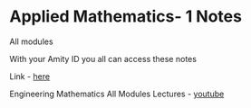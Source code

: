# Applied Mathematics- 1 Notes

All modules

With your Amity ID you all can access these notes

Link - [here]

Engineering Mathematics All Modules Lectures - [youtube]







[here]: https://amityedu96491.sharepoint.com/:f:/s/MATH114Sem-1BTCSE21D2021-2022Odd172972/EjPwLNERum9CuEjOwCsHau4B91pR-vhUIflG3raVbORe0A?e=3ZXUM0

[youtube]: https://youtube.com/playlist?list=PLU6SqdYcYsfLPxjd-k-MaoG7qgRQ-2fKc
